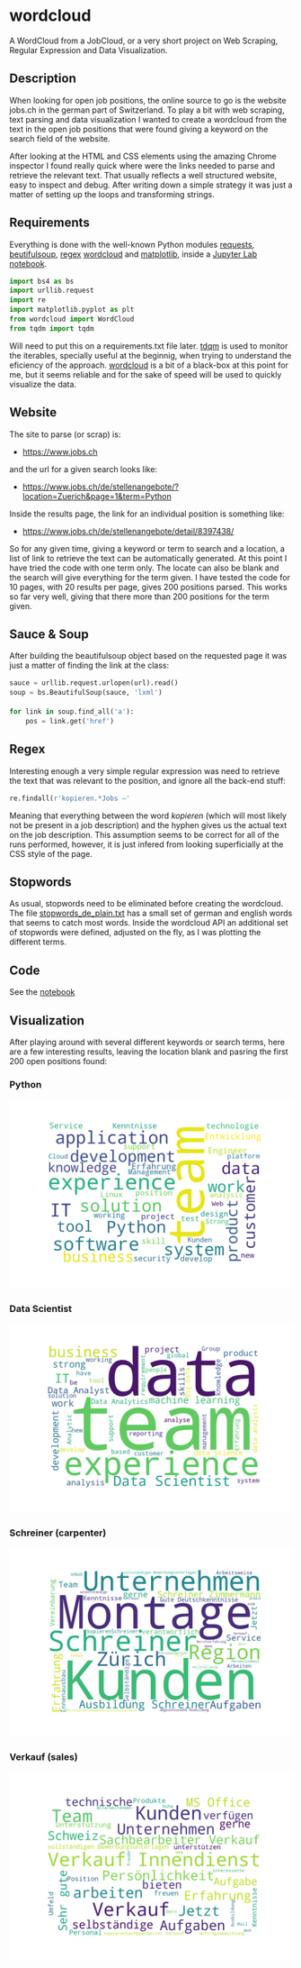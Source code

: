 # wordcloud
A WordCloud from a JobCloud, or a very short project on Web Scraping, Regular Expression and Data Visualization.

## Description
When looking for open job positions, the online source to go is the website jobs.ch in the german part of Switzerland. To play a bit with web scraping, text parsing and data visualization I wanted to create a wordcloud from the text in the open job positions that were found giving a keyword on the search field of the website. 

After looking at the HTML and CSS elements using the amazing Chrome inspector I found really quick where were the links needed to parse and retrieve the relevant text. That usually reflects a well structured website, easy to inspect and debug. After writing down a simple strategy it was just a matter of setting up the loops and transforming strings. 

## Requirements
Everything is done with the well-known Python modules [requests](https://docs.python.org/3/library/urllib.request.html), [beutifulsoup](https://www.crummy.com/software/BeautifulSoup/bs4/doc/), [regex](https://docs.python.org/3/library/re.html) [wordcloud](https://github.com/amueller/word_cloud) and [matplotlib](https://matplotlib.org/), inside a [Jupyter Lab notebook](https://github.com/jupyterlab/jupyterlab). 

```python
import bs4 as bs
import urllib.request
import re
import matplotlib.pyplot as plt
from wordcloud import WordCloud
from tqdm import tqdm
```
Will need to put this on a requirements.txt file later. [tdqm](https://github.com/noamraph/tqdm) is used to monitor the iterables, specially useful at the beginnig, when trying to understand the eficiency of the approach. [wordcloud](https://github.com/amueller/word_cloud) is a bit of a black-box at this point for me, but it seems reliable and for the sake of speed will be used to quickly visualize the data. 

## Website
The site to parse (or scrap) is:
* https://www.jobs.ch 

and the url for a given search looks like:
* https://www.jobs.ch/de/stellenangebote/?location=Zuerich&page=1&term=Python 

Inside the results page, the link for an individual position is something like:
* https://www.jobs.ch/de/stellenangebote/detail/8397438/

So for any given time, giving a keyword or term to search and a location, a list of link to retrieve the text can be automatically generated. At this point I have tried the code with one term only. The locate can also be blank and the search will give everything for the term given. I have tested the code for 10 pages, with 20 results per page, gives 200 positions parsed. This works so far very well, giving that there more than 200 positions for the term given.

## Sauce & Soup
After building the beautifulsoup object based on the requested page it was just a matter of finding the link at the class:

```python
sauce = urllib.request.urlopen(url).read()
soup = bs.BeautifulSoup(sauce, 'lxml')
    
for link in soup.find_all('a'):
    pos = link.get('href')
```

## Regex
Interesting enough a very simple regular expression was need to retrieve the text that was relevant to the position, and ignore all the back-end stuff:

```python
re.findall(r'kopieren.*Jobs —'
```

Meaning that everything between the word *kopieren* (which will most likely not be present in a job description) and the hyphen gives us the actual text on the job description. This assumption seems to be correct for all of the runs performed, however, it is just infered from looking superficially at the CSS style of the page.

## Stopwords
As usual, stopwords need to be eliminated before creating the wordcloud. The file [stopwords_de_plain.txt](https://github.com/pandastrail/wordcloud/blob/master/stopwords_de_plain.txt) has a small set of german and english words that seems to catch most words. Inside the wordcloud API an additional set of stopwords were defined, adjusted on the fly, as I was plotting the different terms.

## Code
See the [notebook](https://github.com/pandastrail/wordcloud/blob/master/wordcloud.ipynb)

## Visualization
After playing around with several different keywords or search terms, here are a few interesting results, leaving the location blank and pasring the first 200 open positions found:

### Python
![python](https://github.com/pandastrail/wordcloud/blob/master/python.png "wordcloud for term python")

### Data Scientist
![Data Scientist](https://github.com/pandastrail/wordcloud/blob/master/data%2Bscientist.png "wordcloud for term data+scientist")

### Schreiner (carpenter)
![Schreiner](https://github.com/pandastrail/wordcloud/blob/master/schreiner.png "wordcloud for term schreiner")

### Verkauf (sales)
![Verkauf](https://github.com/pandastrail/wordcloud/blob/master/verkauf.png "wordcloud for term verkauf")
